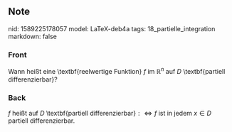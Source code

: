 ## Note
nid: 1589225178057
model: LaTeX-deb4a
tags: 18_partielle_integration
markdown: false

### Front
Wann heißt eine \textbf{reelwertige Funktion} $f$ im $\mathbb{R}^n$ auf $D$ \textbf{partiell differenzierbar}?

### Back
$f$ heißt auf $D$ \textbf{partiell differenzierbar}$: \Longleftrightarrow f$ ist in jedem $x \in D$ partiell
differenzierbar.
